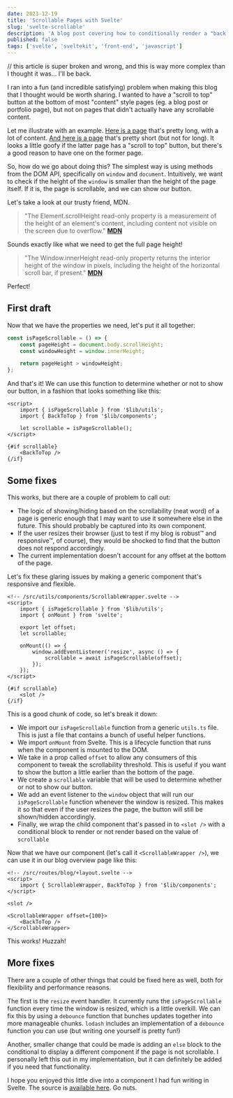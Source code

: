 ```yaml
---
date: 2023-12-19
title: 'Scrollable Pages with Svelte'
slug: 'svelte-scrollable'
description: 'A blog post covering how to conditionally render a "back to top" button on a page based on its height'
published: false
tags: ['svelte', 'sveltekit', 'front-end', 'javascript']
---
```


// this article is super broken and wrong, and this is way more complex than I thought it was... I'll be back.

I ran into a fun (and incredible satisfying) problem when making this blog that I thought would be worth sharing. I wanted to have a "scroll to top" button at the bottom of most "content" style pages (eg. a blog post or portfolio page), but not on pages that didn't actually have any scrollable content.

Let me illustrate with an example. [Here is a page](/portfolio/gcs-security) that's pretty long, with a lot of content. [And here is a page](/blog) that's pretty short (but not for long). It looks a little goofy if the latter page has a "scroll to top" button, but there's a good reason to have one on the former page.

So, how do we go about doing this? The simplest way is using methods from the DOM API, specifically on `window` and `document`. Intuitively, we want to check if the height of the `window` is smaller than the height of the page itself. If it is, the page is scrollable, and we can show our button.

Let's take a look at our trusty friend, MDN.

> "The Element.scrollHeight read-only property is a measurement of the height of an element's content, including content not visible on the screen due to overflow." **[MDN](https://developer.mozilla.org/en-US/docs/Web/API/Element/scrollHeight)**

Sounds exactly like what we need to get the full page height!

> "The Window.innerHeight read-only property returns the interior height of the window in pixels, including the height of the horizontal scroll bar, if present." **[MDN](https://developer.mozilla.org/en-US/docs/Web/API/Window/innerHeight)**

Perfect!

## First draft

Now that we have the properties we need, let's put it all together:

```javascript
const isPageScrollable = () => {
	const pageHeight = document.body.scrollHeight;
	const windowHeight = window.innerHeight;

	return pageHeight > windowHeight;
};
```

And that's it! We can use this function to determine whether or not to show our button, in a fashion that looks something like this:

```svelte
<script>
	import { isPageScrollable } from '$lib/utils';
	import { BackToTop } from '$lib/components';

	let scrollable = isPageScrollable();
</script>

{#if scrollable}
	<BackToTop />
{/if}
```

## Some fixes

This works, but there are a couple of problem to call out:

- The logic of showing/hiding based on the scrollability (neat word) of a page is generic enough that I may want to use it somewhere else in the future. This should probably be captured into its own component.
- If the user resizes their browser (just to test if my blog is robust™ and responsive™, of course), they would be shocked to find that the button does not respond accordingly.
- The current implementation doesn't account for any offset at the bottom of the page.

Let's fix these glaring issues by making a generic component that's responsive and flexible.

```svelte
<!-- /src/utils/components/ScrollableWrapper.svelte -->
<script>
	import { isPageScrollable } from '$lib/utils';
	import { onMount } from 'svelte';

	export let offset;
	let scrollable;

	onMount(() => {
		window.addEventListener('resize', async () => {
			scrollable = await isPageScrollable(offset);
		});
	});
</script>

{#if scrollable}
	<slot />
{/if}
```

This is a good chunk of code, so let's break it down:

- We import our `isPageScrollable` function from a generic `utils.ts` file. This is just a file that contains a bunch of useful helper functions.
- We import `onMount` from Svelte. This is a lifecycle function that runs when the component is mounted to the DOM.
- We take in a prop called `offset` to allow any consumers of this component to tweak the scrollability threshold. This is useful if you want to show the button a little earlier than the bottom of the page.
- We create a `scrollable` variable that will be used to determine whether or not to show our button.
- We add an event listener to the `window` object that will run our `isPageScrollable` function whenever the window is resized. This makes it so that even if the user resizes the page, the button will still be shown/hidden accordingly.
- Finally, we wrap the child component that's passed in to `<slot />` with a conditional block to render or not render based on the value of `scrollable`

Now that we have our component (let's call it `<ScrollableWrapper />`), we can use it in our blog overview page like this:

```svelte
<!-- /src/routes/blog/+layout.svelte -->
<script>
	import { ScrollableWrapper, BackToTop } from '$lib/components';
</script>

<slot />

<ScrollableWrapper offset={100}>
	<BackToTop />
</ScrollableWrapper>
```

This works! Huzzah!

## More fixes

There are a couple of other things that could be fixed here as well, both for flexibility and performance reasons.

The first is the `resize` event handler. It currently runs the `isPageScrollable` function every time the window is resized, which is a little overkill. We can fix this by using a `debounce` function that bunches updates together into more manageable chunks. `lodash` includes an implementation of a `debounce` function you can use (but writing one yourself is pretty fun!)

Another, smaller change that could be made is adding an `else` block to the conditional to display a different component if the page is not scrollable. I personally left this out in my implementation, but it can definitely be added if you need that functionality.

I hope you enjoyed this little dive into a component I had fun writing in Svelte. The source is [available here](https://github.com/simonbukin/personal-website). Go nuts.
